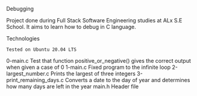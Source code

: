 Debugging

Project done during Full Stack Software Engineering studies at ALx S.E School. It aims to learn how to debug in C language.

Technologies

    Tested on Ubuntu 20.04 LTS

0-main.c 	Test that function positive_or_negative() gives the correct output when given a case of 0
1-main.c 	Fixed program to the infinite loop
2-largest_number.c 	Prints the largest of three integers
3-print_remaining_days.c 	Converts a date to the day of year and determines how many days are left in the year
main.h 	Header file
